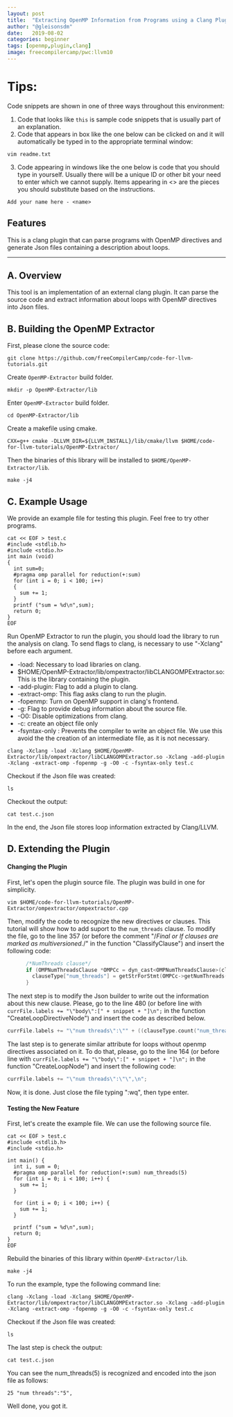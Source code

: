 ```yaml
---
layout: post
title:  "Extracting OpenMP Information from Programs using a Clang Plugin"
author: "@gleisonsdm"
date:   2019-08-02
categories: beginner
tags: [openmp,plugin,clang]
image: freecompilercamp/pwc:llvm10
---
```


# Tips:

Code snippets are shown in one of three ways throughout this environment:

1. Code that looks like `this` is sample code snippets that is usually part of an explanation.
2. Code that appears in box like the one below can be clicked on and it will automatically be typed in to the appropriate terminal window:
```.term1
vim readme.txt
```

3. Code appearing in windows like the one below is code that you should type in yourself. Usually there will be a unique ID or other bit your need to enter which we cannot supply. Items appearing in <> are the pieces you should substitute based on the instructions.
```
Add your name here - <name>
```

## Features

This is a clang plugin that can parse programs with OpenMP directives and generate Json files containing a description about loops.

---

## A. Overview

This tool is an implementation of an external clang plugin. It can parse the source code and extract information about loops with OpenMP directives into Json files. 

## B. Building the OpenMP Extractor

First, please clone the source code:
```.term1
git clone https://github.com/freeCompilerCamp/code-for-llvm-tutorials.git
```

Create ```OpenMP-Extractor``` build folder.
```.term1
mkdir -p OpenMP-Extractor/lib
```

Enter ```OpenMP-Extractor``` build folder.
```.term1
cd OpenMP-Extractor/lib
```

Create a makefile using cmake.
```.term1
CXX=g++ cmake -DLLVM_DIR=${LLVM_INSTALL}/lib/cmake/llvm $HOME/code-for-llvm-tutorials/OpenMP-Extractor/
```

Then the binaries of this library will be installed to ```$HOME/OpenMP-Extractor/lib```.
```.term1
make -j4
```

## C. Example Usage

We provide an example file for testing this plugin. Feel free to try other programs.
```.term1
cat << EOF > test.c
#include <stdlib.h>
#include <stdio.h>
int main (void)
{
  int sum=0;
  #pragma omp parallel for reduction(+:sum)
  for (int i = 0; i < 100; i++)
  {
    sum += 1;
  }
  printf ("sum = %d\n",sum);
  return 0;
}
EOF
```

Run OpenMP Extractor to run the plugin, you should load the library to run the analysis on clang.
To send flags to clang, is necessary to use "-Xclang" before each argument.
 - -load: Necessary to load libraries on clang.
 - $HOME/OpenMP-Extractor/lib/ompextractor/libCLANGOMPExtractor.so: This is the library containing the plugin.
 - -add-plugin: Flag to add a plugin to clang.
 - -extract-omp: This flag asks clang to run the plugin.
 - -fopenmp: Turn on OpenMP support in clang's frontend.
 - -g: Flag to provide debug information about the source file.
 - -O0: Disable optimizations from clang.
 - -c: create an object file only
 - -fsyntax-only : Prevents the compiler to write an object file. We use this avoid the the creation of an intermediate file, as it is not necessary.
 
```.term1
clang -Xclang -load -Xclang $HOME/OpenMP-Extractor/lib/ompextractor/libCLANGOMPExtractor.so -Xclang -add-plugin -Xclang -extract-omp -fopenmp -g -O0 -c -fsyntax-only test.c
```

Checkout if the Json file was created:
```.term1
ls 
```

Checkout the output:
```.term1
cat test.c.json
```

In the end, the Json file stores loop information extracted by Clang/LLVM.

## D. Extending the Plugin

#### Changing the Plugin

First, let's open the plugin source file. The plugin was build in one for simplicity.
```.term1
vim $HOME/code-for-llvm-tutorials/OpenMP-Extractor/ompextractor/ompextractor.cpp
```

Then, modify the code to recognize the new directives or clauses. This tutorial will show how to add suport to the ```num_threads``` clause. To modify the file, go to the line 357 (or before the comment "/*Final or If clauses are marked as multiversioned.*/" in the function "ClassifyClause") and insert the following code:
```cpp
      /*NumThreads clause*/
      if (OMPNumThreadsClause *OMPCc = dyn_cast<OMPNumThreadsClause>(clause)) {
        clauseType["num_threads"] = getStrForStmt(OMPCc->getNumThreads());
      }

```


The next step is to modify the Json builder to write out the information about this new clause. Please, go to the line 480 (or before line with ```currFile.labels += "\"body\":[" + snippet + "]\n";``` in the function "CreateLoopDirectiveNode") and insert the code as described below.
```cpp
currFile.labels += "\"num threads\":\"" + ((clauseType.count("num_threads") > 0) ? (clauseType["num_threads"]) : "") + "\",\n";
```

The last step is to generate similar attribute for loops without openmp directives associated on it. To do that, please, go to the line 164 (or before line with ```currFile.labels += "\"body\":[" + snippet + "]\n";``` in the function "CreateLoopNode") and insert the following code:
```cpp
currFile.labels += "\"num threads\":\"\",\n";
```  

Now, it is done. Just close the file typing ":wq", then type enter.

#### Testing the New Feature

First, let's create the example file. We can use the following source file.
```.term1
cat << EOF > test.c
#include <stdlib.h>
#include <stdio.h>

int main() {
  int i, sum = 0;
  #pragma omp parallel for reduction(+:sum) num_threads(5)
  for (int i = 0; i < 100; i++) {
    sum += 1;
  }

  for (int i = 0; i < 100; i++) {
    sum += 1;
  }

  printf ("sum = %d\n",sum);
  return 0;
}
EOF
```

Rebuild the binaries of this library within ```OpenMP-Extractor/lib```.
```.term1
make -j4
```
To run the example, type the following command line: 
```.term1
clang -Xclang -load -Xclang $HOME/OpenMP-Extractor/lib/ompextractor/libCLANGOMPExtractor.so -Xclang -add-plugin -Xclang -extract-omp -fopenmp -g -O0 -c -fsyntax-only test.c
```

Checkout if the Json file was created:
```.term1
ls
```

The last step is check the output:
```.term1
cat test.c.json
```
You can see the num_threads(5) is recognized and encoded into the json file as follows:
```
25 "num threads":"5",
```
Well done, you got it. 
